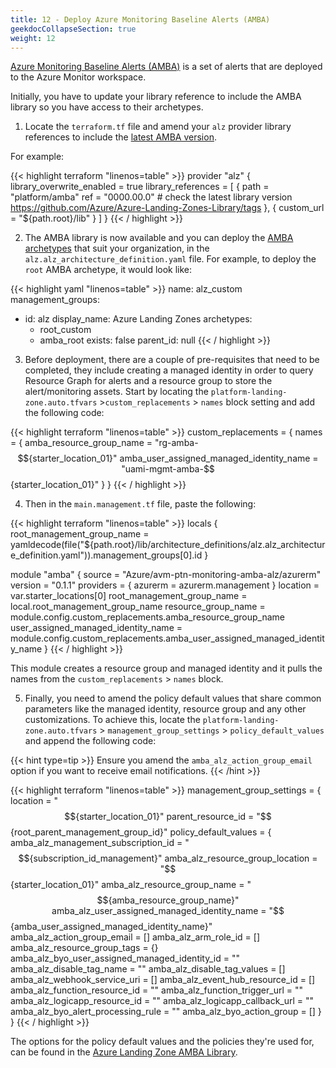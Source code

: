 ```yaml
---
title: 12 - Deploy Azure Monitoring Baseline Alerts (AMBA)
geekdocCollapseSection: true
weight: 12
---
```


[Azure Monitoring Baseline Alerts (AMBA)](https://aka.ms/amba) is a set of alerts that are deployed to the Azure Monitor workspace.

Initially, you have to update your library reference to include the AMBA library so you have access to their archetypes.

1. Locate the `terraform.tf` file and amend your `alz` provider library references to include the [latest AMBA version](https://github.com/Azure/Azure-Landing-Zones-Library/tags).

For example:

{{< highlight terraform "linenos=table" >}}
provider "alz" {
  library_overwrite_enabled = true
  library_references = [
     {
      path = "platform/amba"
      ref  = "0000.00.0" # check the latest library version https://github.com/Azure/Azure-Landing-Zones-Library/tags
    },
    {
      custom_url = "${path.root}/lib"
    }
  ]
}
{{< / highlight >}}

2. The AMBA library is now available and you can deploy the [AMBA archetypes](https://github.com/Azure/Azure-Landing-Zones-Library/tree/main/platform/amba#archetypes) that suit your organization, in the `alz.alz_architecture_definition.yaml` file. For example, to deploy the `root` AMBA archetype, it would look like:

{{< highlight yaml "linenos=table" >}}
name: alz_custom
management_groups:
  - id: alz
    display_name: Azure Landing Zones
    archetypes:
      - root_custom
      - amba_root
    exists: false
    parent_id: null
{{< / highlight >}}

3. Before deployment, there are a couple of pre-requisites that need to be completed, they include creating a managed identity in order to query Resource Graph for alerts and a resource group to store the alert/monitoring assets. Start by locating the `platform-landing-zone.auto.tfvars` >`custom_replacements` > `names` block setting and add the following code:

{{< highlight terraform "linenos=table" >}}
custom_replacements = {
  names = {
    amba_resource_group_name                 = "rg-amba-$${starter_location_01}"
    amba_user_assigned_managed_identity_name = "uami-mgmt-amba-$${starter_location_01}"
  }
}
{{< / highlight >}}

4. Then in the `main.management.tf` file, paste the following:

{{< highlight terraform "linenos=table" >}}
locals {
  root_management_group_name = yamldecode(file("${path.root}/lib/architecture_definitions/alz.alz_architecture_definition.yaml")).management_groups[0].id
}

module "amba" {
  source  = "Azure/avm-ptn-monitoring-amba-alz/azurerm"
  version = "0.1.1"
  providers = {
    azurerm = azurerm.management
  }
  location                            = var.starter_locations[0]
  root_management_group_name          = local.root_management_group_name
  resource_group_name                 = module.config.custom_replacements.amba_resource_group_name
  user_assigned_managed_identity_name = module.config.custom_replacements.amba_user_assigned_managed_identity_name
}
{{< / highlight >}}

This module creates a resource group and managed identity and it pulls the names from the `custom_replacements` > `names` block.

5. Finally, you need to amend the policy default values that share common parameters like the managed identity, resource group and any other customizations. To achieve this, locate the `platform-landing-zone.auto.tfvars` > `management_group_settings` > `policy_default_values` and append the following code: 

{{< hint type=tip >}}
Ensure you amend the `amba_alz_action_group_email` option if you want to receive email notifications.
{{< /hint >}}

{{< highlight terraform "linenos=table" >}}
management_group_settings = {
  location           = "$${starter_location_01}"
  parent_resource_id = "$${root_parent_management_group_id}"
  policy_default_values = {
    amba_alz_management_subscription_id            = "$${subscription_id_management}"
    amba_alz_resource_group_location               = "$${starter_location_01}"
    amba_alz_resource_group_name                   = "$${amba_resource_group_name}"
    amba_alz_user_assigned_managed_identity_name   = "$${amba_user_assigned_managed_identity_name}"
    amba_alz_action_group_email                    = []
    amba_alz_arm_role_id                           = []
    amba_alz_resource_group_tags                   = {}
    amba_alz_byo_user_assigned_managed_identity_id = ""
    amba_alz_disable_tag_name                      = ""
    amba_alz_disable_tag_values                    = []
    amba_alz_webhook_service_uri                   = []
    amba_alz_event_hub_resource_id                 = []
    amba_alz_function_resource_id                  = ""
    amba_alz_function_trigger_url                  = ""
    amba_alz_logicapp_resource_id                  = ""
    amba_alz_logicapp_callback_url                 = ""
    amba_alz_byo_alert_processing_rule             = ""
    amba_alz_byo_action_group                      = []
  }
}
{{< / highlight >}}

The options for the policy default values and the policies they're used for, can be found in the [Azure Landing Zone AMBA Library](https://github.com/Azure/Azure-Landing-Zones-Library/blob/dae3d4cbcb32520f74bdeba144a95a6486517130/platform/amba/alz_policy_default_values.json).